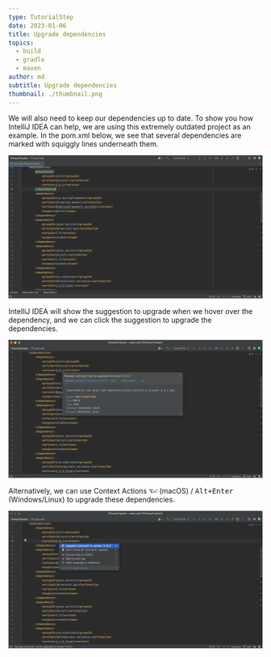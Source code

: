```yaml
---
type: TutorialStep
date: 2023-01-06
title: Upgrade dependencies
topics:
  - build
  - gradle
  - maven
author: md
subtitle: Upgrade dependencies
thumbnail: ./thumbnail.png
---
```


We will also need to keep our dependencies up to date. To show you how IntelliJ IDEA can help, we are using this extremely outdated project as an example. In the pom.xml below, we see that several dependencies are marked with squiggly lines underneath them.

![Outdated Dependencies in pom.xml](pom-xml-outdated-dependencies.png)

IntelliJ IDEA will show the suggestion to upgrade when we hover over the dependency, and we can click the suggestion to upgrade the dependencies.

![Hover over outdated dependency](hover.png)

Alternatively, we can use Context Actions <kbd>⌥⏎</kbd> (macOS) / <kbd>Alt+Enter</kbd> (Windows/Linux) to upgrade these dependencies.

![Context Actions](context-action.png)
